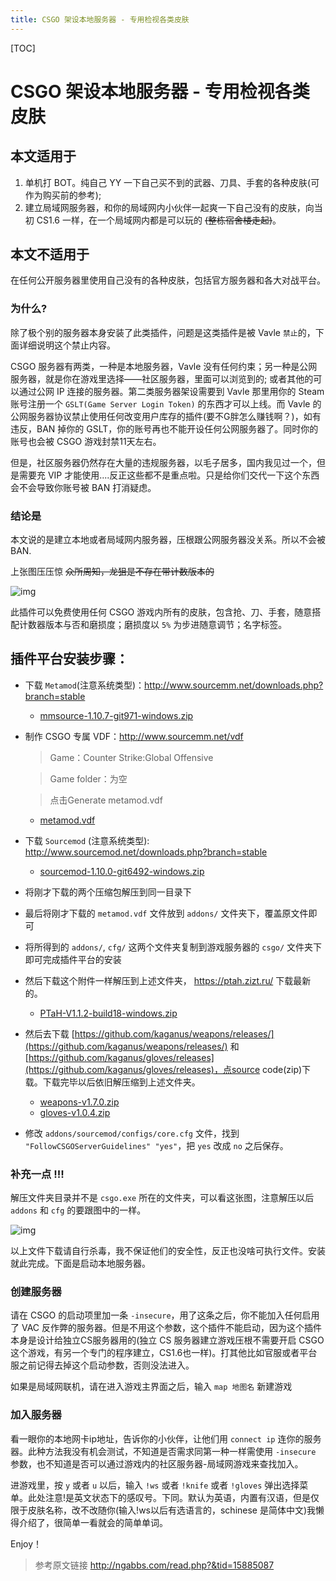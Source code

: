 ```yaml
---
title: CSGO 架设本地服务器 - 专用检视各类皮肤
---
```


[TOC]

# CSGO 架设本地服务器 - 专用检视各类皮肤

## 本文适用于

1. 单机打 BOT。纯自己 YY 一下自己买不到的武器、刀具、手套的各种皮肤(可作为购买前的参考);
2. 建立局域网服务器，和你的局域网内小伙伴一起爽一下自己没有的皮肤，向当初 CS1.6 一样，在一个局域网内都是可以玩的 ~~(整栋宿舍楼走起)~~。

## 本文不适用于

在任何公开服务器里使用自己没有的各种皮肤，包括官方服务器和各大对战平台。

### 为什么?

除了极个别的服务器本身安装了此类插件，问题是这类插件是被 Vavle `禁止`的，下面详细说明这个禁止内容。

CSGO 服务器有两类，一种是本地服务器，Vavle 没有任何约束；另一种是公网服务器，就是你在游戏里选择——社区服务器，里面可以浏览到的; 或者其他的可以通过公网 IP 连接的服务器。第二类服务器架设需要到 Vavle 那里用你的 Steam 账号注册一个 `GSLT(Game Server Login Token)` 的东西才可以上线。而 Vavle 的公网服务器协议禁止使用任何改变用户库存的插件(要不G胖怎么赚钱啊？)，如有违反，BAN 掉你的 GSLT，你的账号再也不能开设任何公网服务器了。同时你的账号也会被 CSGO 游戏封禁11天左右。

但是，社区服务器仍然存在大量的违规服务器，以毛子居多，国内我见过一个，但是需要充 VIP 才能使用....反正这些都不是重点啦。只是给你们交代一下这个东西会不会导致你账号被 BAN 打消疑虑。

### 结论是

本文说的是建立本地或者局域网内服务器，压根跟公网服务器没关系。所以不会被 BAN.

上张图压压惊 ~~众所周知，龙狙是不存在带计数版本的~~

![img](CSGO_LocalServerSkins/dragonLore.png)

此插件可以免费使用任何 CSGO 游戏内所有的皮肤，包含抢、刀、手套，随意搭配计数器版本与否和磨损度；磨损度以 `5%` 为步进随意调节；名字标签。

## 插件平台安装步骤：

- 下载 `Metamod`(注意系统类型)：<http://www.sourcemm.net/downloads.php?branch=stable>

  - [mmsource-1.10.7-git971-windows.zip](CSGO_LocalServerSkins/mmsource-1.10.7-git971-windows.zip)

- 制作 CSGO 专属 VDF：<http://www.sourcemm.net/vdf> 

  >Game：Counter Strike:Global Offensive
  
  >Game folder：为空
  
  >点击Generate metamod.vdf

  - [metamod.vdf](CSGO_LocalServerSkins/metamod.vdf)

- 下载 `Sourcemod` (注意系统类型): <http://www.sourcemod.net/downloads.php?branch=stable>

  - [sourcemod-1.10.0-git6492-windows.zip](CSGO_LocalServerSkins/sourcemod-1.10.0-git6492-windows.zip)

- 将刚才下载的两个压缩包解压到同一目录下

- 最后将刚才下载的 `metamod.vdf` 文件放到 `addons/` 文件夹下，覆盖原文件即可

- 将所得到的 `addons/`, `cfg/` 这两个文件夹复制到游戏服务器的 `csgo/` 文件夹下即可完成插件平台的安装

- 然后下载这个附件一样解压到上述文件夹， <https://ptah.zizt.ru/> 下载最新的。

  - [PTaH-V1.1.2-build18-windows.zip](CSGO_LocalServerSkins/PTaH-V1.1.2-build18-windows.zip)

- 然后去下载 [https://github.com/kaganus/weapons/releases/](https://github.com/kaganus/weapons/releases/) 和 [https://github.com/kaganus/gloves/releases](https://github.com/kaganus/gloves/releases)，点source code(zip)下载。下载完毕以后依旧解压缩到上述文件夹。
  - [weapons-v1.7.0.zip](CSGO_LocalServerSkins/weapons-v1.7.0.zip)
  - [gloves-v1.0.4.zip](CSGO_LocalServerSkins/gloves-v1.0.4.zip)

- 修改 `addons/sourcemod/configs/core.cfg` 文件，找到 `"FollowCSGOServerGuidelines" "yes"`，把 `yes` 改成 `no` 之后保存。

### 补充一点 !!!

解压文件夹目录并不是 `csgo.exe` 所在的文件夹，可以看这张图，注意解压以后 `addons` 和 `cfg` 的要跟图中的一样。

![img](CSGO_LocalServerSkins/file_path.png)

以上文件下载请自行杀毒，我不保证他们的安全性，反正也没啥可执行文件。安装就此完成。下面是启动本地服务器。

### 创建服务器

请在 CSGO 的启动项里加一条 `-insecure`，用了这条之后，你不能加入任何启用了 VAC 反作弊的服务器。但是不用这个参数，这个插件不能启动，因为这个插件本身是设计给独立CS服务器用的(独立 CS 服务器建立游戏压根不需要开启 CSGO 这个游戏，有另一个专门的程序建立，CS1.6也一样)。打其他比如官服或者平台服之前记得去掉这个启动参数，否则没法进入。

如果是局域网联机，请在进入游戏主界面之后，输入 `map 地图名` 新建游戏

### 加入服务器

看一眼你的本地网卡ip地址，告诉你的小伙伴，让他们用 `connect ip` 连你的服务器。此种方法我没有机会测试，不知道是否需求同第一种一样需使用 `-insecure` 参数，也不知道是否可以通过游戏内的社区服务器-局域网游戏来查找加入。

进游戏里，按 `y` 或者 `u` 以后，输入 `!ws` 或者 `!knife` 或者 `!gloves` 弹出选择菜单。此处注意!是英文状态下的感叹号。下同。默认为英语，内置有汉语，但是仅限于皮肤名称，改不改随你(输入!ws以后有选语言的，schinese 是简体中文)我懒得介绍了，很简单一看就会的简单单词。

Enjoy！

> 参考原文链接 <http://ngabbs.com/read.php?&tid=15885087>
